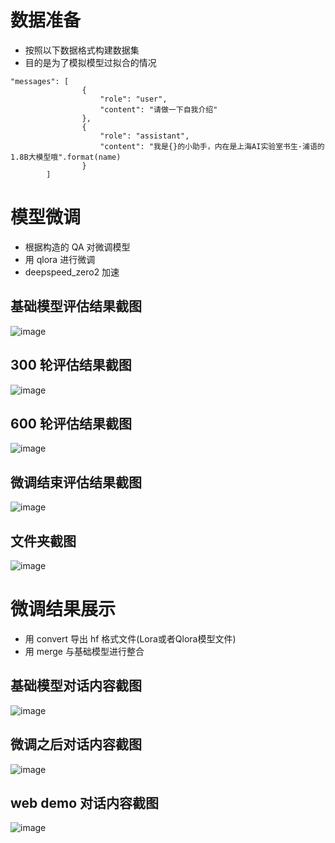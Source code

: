 
# 数据准备

- 按照以下数据格式构建数据集
- 目的是为了模拟模型过拟合的情况

```python3
"messages": [
                {
                    "role": "user",
                    "content": "请做一下自我介绍"
                },
                {
                    "role": "assistant",
                    "content": "我是{}的小助手，内在是上海AI实验室书生·浦语的1.8B大模型哦".format(name)
                }
        ]
```

# 模型微调

- 根据构造的 QA 对微调模型
- 用 qlora 进行微调
- deepspeed_zero2 加速

## 基础模型评估结果截图
![image](https://github.com/Anooyman/LLMStudyNote/blob/main/Basic_Knowledge_InternLM/img/weitiao01.png)

## 300 轮评估结果截图

![image](https://github.com/Anooyman/LLMStudyNote/blob/main/Basic_Knowledge_InternLM/img/weitiao02.png)

## 600 轮评估结果截图

![image](https://github.com/Anooyman/LLMStudyNote/blob/main/Basic_Knowledge_InternLM/img/weitiao03.png)

## 微调结束评估结果截图

![image](https://github.com/Anooyman/LLMStudyNote/blob/main/Basic_Knowledge_InternLM/img/weitiao04.png)

## 文件夹截图
![image](https://github.com/Anooyman/LLMStudyNote/blob/main/Basic_Knowledge_InternLM/img/weitiao05.png)

# 微调结果展示

- 用 convert 导出 hf 格式文件(Lora或者Qlora模型文件)
- 用 merge 与基础模型进行整合 
## 基础模型对话内容截图
![image](https://github.com/Anooyman/LLMStudyNote/blob/main/Basic_Knowledge_InternLM/img/weitiao06.png)

## 微调之后对话内容截图
![image](https://github.com/Anooyman/LLMStudyNote/blob/main/Basic_Knowledge_InternLM/img/weitiao07.png)

## web demo 对话内容截图
![image](https://github.com/Anooyman/LLMStudyNote/blob/main/Basic_Knowledge_InternLM/img/weitiao08.png)